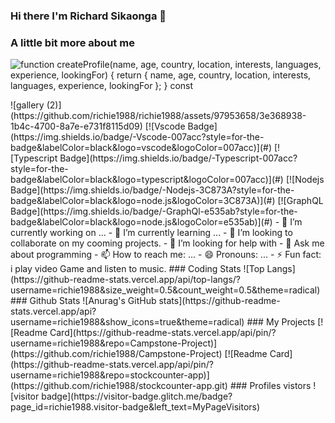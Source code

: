### Hi there I'm Richard Sikaonga 👋

### A little bit more about me


![function createProfile(name, age, country, location, interests, languages, experience, lookingFor) { return { name, age, country, location, interests, languages, experience, lookingFor }; } const ](https://github.com/richie1988/richie1988/assets/97953658/56a3e171-b781-46a4-81fb-874d5f1a89da)


<!--->

![gallery (2)](https://github.com/richie1988/richie1988/assets/97953658/3e368938-1b4c-4700-8a7e-e731f8115d09)
 [![Vscode Badge](https://img.shields.io/badge/-Vscode-007acc?style=for-the-badge&labelColor=black&logo=vscode&logoColor=007acc)](#) [![Typescript Badge](https://img.shields.io/badge/-Typescript-007acc?style=for-the-badge&labelColor=black&logo=typescript&logoColor=007acc)](#) [![Nodejs Badge](https://img.shields.io/badge/-Nodejs-3C873A?style=for-the-badge&labelColor=black&logo=node.js&logoColor=3C873A)](#) [![GraphQL Badge](https://img.shields.io/badge/-GraphQl-e535ab?style=for-the-badge&labelColor=black&logo=node.js&logoColor=e535ab)](#)



- 🔭 I’m currently working on ...
- 🌱 I’m currently learning ...
- 👯 I’m looking to collaborate on my cooming projects.
- 🤔 I’m looking for help with 
- 💬 Ask me about programming
- 📫 How to reach me: ...
- 😄 Pronouns: ...
- ⚡ Fun fact: i play video Game and listen to music.

### Coding Stats
![Top Langs](https://github-readme-stats.vercel.app/api/top-langs/?username=richie1988&size_weight=0.5&count_weight=0.5&theme=radical)

### Github Stats

![Anurag's GitHub stats](https://github-readme-stats.vercel.app/api?username=richie1988&show_icons=true&theme=radical)

### My Projects

[![Readme Card](https://github-readme-stats.vercel.app/api/pin/?username=richie1988&repo=Campstone-Project)](https://github.com/richie1988/Campstone-Project)

[![Readme Card](https://github-readme-stats.vercel.app/api/pin/?username=richie1988&repo=stockcounter-app)](https://github.com/richie1988/stockcounter-app.git)


### Profiles vistors

![visitor badge](https://visitor-badge.glitch.me/badge?page_id=richie1988.visitor-badge&left_text=MyPageVisitors)
